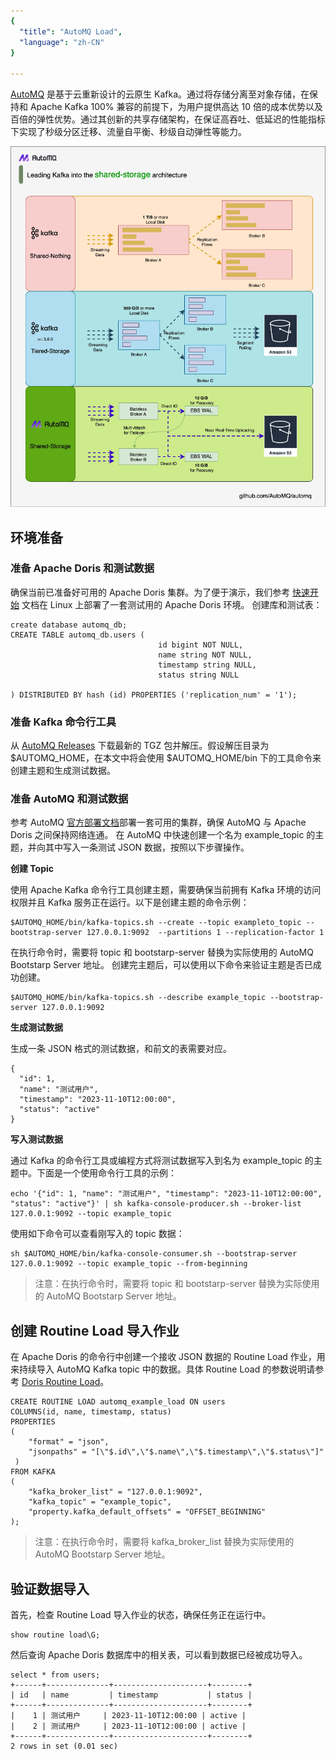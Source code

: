 ```yaml
---
{
  "title": "AutoMQ Load",
  "language": "zh-CN"
}

---
```



[AutoMQ](https://github.com/AutoMQ/automq) 是基于云重新设计的云原生 Kafka。通过将存储分离至对象存储，在保持和 Apache Kafka 100% 兼容的前提下，为用户提供高达 10 倍的成本优势以及百倍的弹性优势。通过其创新的共享存储架构，在保证高吞吐、低延迟的性能指标下实现了秒级分区迁移、流量自平衡、秒级自动弹性等能力。

![AutoMQ Storage Architecture](/images/automq/automq_storage_architecture.png)

## 环境准备
### 准备 Apache Doris 和测试数据

确保当前已准备好可用的 Apache Doris 集群。为了便于演示，我们参考 [快速开始](../gettingStarted/quick-start) 文档在 Linux 上部署了一套测试用的 Apache Doris 环境。
创建库和测试表：
```
create database automq_db;
CREATE TABLE automq_db.users (
                                 id bigint NOT NULL,
                                 name string NOT NULL,
                                 timestamp string NULL,
                                 status string NULL

) DISTRIBUTED BY hash (id) PROPERTIES ('replication_num' = '1');
```
### 准备 Kafka 命令行工具

从 [AutoMQ Releases](https://github.com/AutoMQ/automq) 下载最新的 TGZ 包并解压。假设解压目录为 $AUTOMQ_HOME，在本文中将会使用 $AUTOMQ_HOME/bin 下的工具命令来创建主题和生成测试数据。

### 准备 AutoMQ 和测试数据

参考 AutoMQ [官方部署文档](https://docs.automq.com/docs/automq-opensource/EvqhwAkpriAomHklOUzcUtybn7g)部署一套可用的集群，确保 AutoMQ 与 Apache Doris 之间保持网络连通。
在 AutoMQ 中快速创建一个名为 example_topic 的主题，并向其中写入一条测试 JSON 数据，按照以下步骤操作。

**创建 Topic**

使用 Apache Kafka 命令行工具创建主题，需要确保当前拥有 Kafka 环境的访问权限并且 Kafka 服务正在运行。以下是创建主题的命令示例：
```
$AUTOMQ_HOME/bin/kafka-topics.sh --create --topic exampleto_topic --bootstrap-server 127.0.0.1:9092  --partitions 1 --replication-factor 1
```
在执行命令时，需要将 topic 和 bootstarp-server 替换为实际使用的 AutoMQ Bootstarp Server 地址。
创建完主题后，可以使用以下命令来验证主题是否已成功创建。
```
$AUTOMQ_HOME/bin/kafka-topics.sh --describe example_topic --bootstrap-server 127.0.0.1:9092
```
**生成测试数据**

生成一条 JSON 格式的测试数据，和前文的表需要对应。
```
{
  "id": 1,
  "name": "测试用户",
  "timestamp": "2023-11-10T12:00:00",
  "status": "active"
}
```
**写入测试数据**

通过 Kafka 的命令行工具或编程方式将测试数据写入到名为 example_topic 的主题中。下面是一个使用命令行工具的示例：
```
echo '{"id": 1, "name": "测试用户", "timestamp": "2023-11-10T12:00:00", "status": "active"}' | sh kafka-console-producer.sh --broker-list 127.0.0.1:9092 --topic example_topic
```
使用如下命令可以查看刚写入的 topic 数据：
```
sh $AUTOMQ_HOME/bin/kafka-console-consumer.sh --bootstrap-server 127.0.0.1:9092 --topic example_topic --from-beginning
```
> 注意：在执行命令时，需要将 topic 和 bootstarp-server 替换为实际使用的 AutoMQ Bootstarp Server 地址。

## 创建 Routine Load 导入作业

在 Apache Doris 的命令行中创建一个接收 JSON 数据的 Routine Load 作业，用来持续导入 AutoMQ Kafka topic 中的数据。具体 Routine Load 的参数说明请参考 [Doris Routine Load](https://doris.apache.org/zh-CN/docs/data-operate/import/routine-load-manual)。
```
CREATE ROUTINE LOAD automq_example_load ON users
COLUMNS(id, name, timestamp, status)
PROPERTIES
(
    "format" = "json",
    "jsonpaths" = "[\"$.id\",\"$.name\",\"$.timestamp\",\"$.status\"]"
 )
FROM KAFKA
(
    "kafka_broker_list" = "127.0.0.1:9092",
    "kafka_topic" = "example_topic",
    "property.kafka_default_offsets" = "OFFSET_BEGINNING"
);
```
> 注意：在执行命令时，需要将 kafka_broker_list 替换为实际使用的 AutoMQ Bootstarp Server 地址。

## 验证数据导入

首先，检查 Routine Load 导入作业的状态，确保任务正在运行中。
```
show routine load\G;
```
然后查询 Apache Doris 数据库中的相关表，可以看到数据已经被成功导入。
```
select * from users;
+------+--------------+---------------------+--------+
| id   | name         | timestamp           | status |
+------+--------------+---------------------+--------+
|    1 | 测试用户     | 2023-11-10T12:00:00 | active |
|    2 | 测试用户     | 2023-11-10T12:00:00 | active |
+------+--------------+---------------------+--------+
2 rows in set (0.01 sec)
```

